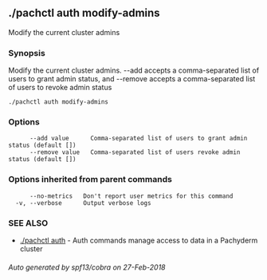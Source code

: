 ## ./pachctl auth modify-admins

Modify the current cluster admins

### Synopsis


Modify the current cluster admins. --add accepts a comma-separated list of users to grant admin status, and --remove accepts a comma-separated list of users to revoke admin status

```
./pachctl auth modify-admins
```

### Options

```
      --add value      Comma-separated list of users to grant admin status (default [])
      --remove value   Comma-separated list of users revoke admin status (default [])
```

### Options inherited from parent commands

```
      --no-metrics   Don't report user metrics for this command
  -v, --verbose      Output verbose logs
```

### SEE ALSO
* [./pachctl auth](./pachctl_auth.md)	 - Auth commands manage access to data in a Pachyderm cluster

###### Auto generated by spf13/cobra on 27-Feb-2018
